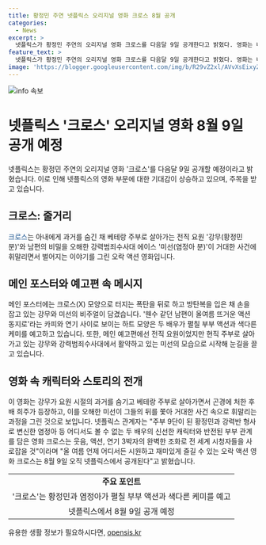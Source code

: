 ```yaml
---
title: 황정민 주연 넷플릭스 오리지널 영화 크로스 8월 공개
categories:
  - News
excerpt: >
  넷플릭스가 황정민 주연의 오리지널 영화 크로스를 다음달 9일 공개한다고 밝혔다. 영화는 베테랑 주부와 강력범죄수사대 에이스가 거대한 사건에 휘말리며 벌어지는 액션 이야기를 다룬다. 황정민과 염정아의 신선한 캐릭터와 반전된 부부 관계가 시청자들을 사로잡을 것으로 기대된다. 전 세계 시청자들은 8월 9일에 넷플릭스에서 이 영화를 즐길 수 있다.
feature_text: >
  넷플릭스가 황정민 주연의 오리지널 영화 크로스를 다음달 9일 공개한다고 밝혔다. 영화는 베테랑 주부와 강력범죄수사대 에이스가 거대한 사건에 휘말리며 벌어지는 액션 이야기를 다룬다. 황정민과 염정아의 신선한 캐릭터와 반전된 부부 관계가 시청자들을 사로잡을 것으로 기대된다. 전 세계 시청자들은 8월 9일에 넷플릭스에서 이 영화를 즐길 수 있다.
image: 'https://blogger.googleusercontent.com/img/b/R29vZ2xl/AVvXsEixyZcFfHzMRdzZMjFBmAUKJYCLCGyLL1o632UiGVXcaFdKo_bkvkuCioo0uUKlGfBVcT3P84aROyZIXSBEx3Aw5nCQ3pTgDom1WDC4m8eifvWiAmWEEVb4x6G_l8C0QH225ldMjyaFvpxGEBGNO37VmDTDMHGhJPq73UglMfDca1-0aw/s1600/blogspot.png'
---
```


<p><img src="https://blogger.googleusercontent.com/img/b/R29vZ2xl/AVvXsEixyZcFfHzMRdzZMjFBmAUKJYCLCGyLL1o632UiGVXcaFdKo_bkvkuCioo0uUKlGfBVcT3P84aROyZIXSBEx3Aw5nCQ3pTgDom1WDC4m8eifvWiAmWEEVb4x6G_l8C0QH225ldMjyaFvpxGEBGNO37VmDTDMHGhJPq73UglMfDca1-0aw/s1600/blogspot.png" alt="info 속보" /></p>

<h1>넷플릭스 '크로스' 오리지널 영화 8월 9일 공개 예정</h1>

<p data-ke-size="size16">넷플릭스는 황정민 주연의 오리지널 영화 '크로스'를 다음달 9일 공개할 예정이라고 밝혔습니다. 이로 인해 넷플릭스의 영화 부문에 대한 기대감이 상승하고 있으며, 주목을 받고 있습니다.</p>

<h2 data-ke-size="size26">크로스: 줄거리</h2>

<p><span style="color: #1a5490;">크로스</span>는 아내에게 과거를 숨긴 채 베테랑 주부로 살아가는 전직 요원 '강무(황정민 분)'와 남편의 비밀을 오해한 강력범죄수사대 에이스 '미선(염정아 분)'이 거대한 사건에 휘말리면서 벌어지는 이야기를 그린 오락 액션 영화입니다.</p>

<h2 data-ke-size="size26">메인 포스터와 예고편 속 메시지</h2>

<p>메인 포스터에는 크로스(X) 모양으로 터지는 폭탄을 뒤로 하고 방탄복을 입은 채 손을 잡고 있는 강무와 미선의 비주얼이 담겼습니다. '웬수 같던 남편이 올여름 뜨거운 액션 동지로'라는 카피와 연기 사이로 보이는 하트 모양은 두 배우가 펼칠 부부 액션과 색다른 케미를 예고하고 있습니다. 또한, 메인 예고편에선 전직 요원이었지만 현직 주부로 살아가고 있는 강무와 강력범죄수사대에서 활약하고 있는 미선의 모습으로 시작해 눈길을 끌고 있습니다.</p>

<h2 data-ke-size="size26">영화 속 캐릭터와 스토리의 전개</h2>

<p>이 영화는 강무가 요원 시절의 과거를 숨기고 베테랑 주부로 살아가면서 곤경에 처한 후배 희주가 등장하고, 이를 오해한 미선이 그들의 뒤를 쫓아 거대한 사건 속으로 휘말리는 과정을 그린 것으로 보입니다. 넷플릭스 관계자는 "주부 9단이 된 황정민과 강력반 형사로 변신한 염정아 등 어디서도 볼 수 없는 두 배우의 신선한 캐릭터와 반전된 부부 관계를 담은 영화 크로스는 웃음, 액션, 연기 3박자의 완벽한 조화로 전 세계 시청자들을 사로잡을 것"이라며 "올 여름 언제 어디서든 시원하고 재미있게 즐길 수 있는 오락 액션 영화 크로스​​는 8월 9일 오직 넷플릭스에서 공개된다"고 밝혔습니다.</p>

<table>
  <tr>
    <td style="text-align: center; height: 17px;"><b>주요 포인트</b></td>
  </tr>
  <tr>
    <td style="text-align: center; height: 17px;">'크로스'는 황정민과 염정아가 펼칠 부부 액션과 색다른 케미를 예고</td>
  </tr>
  <tr>
    <td style="text-align: center; height: 17px;">넷플릭스에서 8월 9일 공개 예정</td>
  </tr>
</table>
유용한 생활 정보가 필요하시다면, <a href="https://opensis.kr" rel="dofollow">opensis.kr</a>


